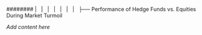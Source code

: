 ######## |   |   |   |   |   |   |   ├── Performance of Hedge Funds vs. Equities During Market Turmoil

*Add content here*